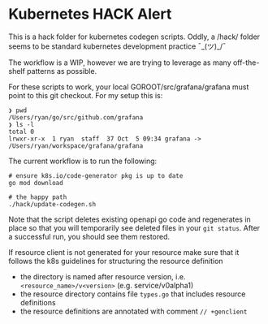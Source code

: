 # Kubernetes HACK Alert

This is a hack folder for kubernetes codegen scripts. Oddly, a /hack/ folder seems to be standard kubernetes development practice ¯\_(ツ)\_/¯

The workflow is a WIP, however we are trying to leverage as many off-the-shelf patterns as possible.

For these scripts to work, your local GOROOT/src/grafana/grafana must point to this git checkout. For my setup this is:

    ❯ pwd
    /Users/ryan/go/src/github.com/grafana
    ❯ ls -l
    total 0
    lrwxr-xr-x  1 ryan  staff  37 Oct  5 09:34 grafana -> /Users/ryan/workspace/grafana/grafana

The current workflow is to run the following:

``` shell
# ensure k8s.io/code-generator pkg is up to date
go mod download

# the happy path
./hack/update-codegen.sh
```

Note that the script deletes existing openapi go code and regenerates in place so that you will temporarily see
deleted files in your `git status`. After a successful run, you should see them restored.

If resource client is not generated for your resource make sure that it follows the k8s guidelines for structuring the resource definition

- the directory is named after resource version, i.e. `<resource_name>/v<version>` (e.g. service/v0alpha1)
- the resource directory contains file `types.go` that includes resource definitions
- the resource definitions are annotated with comment `// +genclient`
